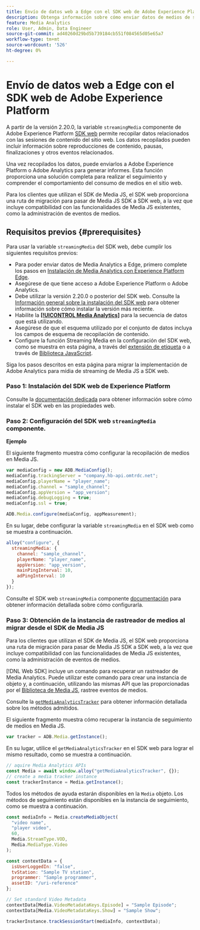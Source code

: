 ```yaml
---
title: Envío de datos web a Edge con el SDK web de Adobe Experience Platform
description: Obtenga información sobre cómo enviar datos de medios de streaming de Adobe a Experience Platform Edge con el SDK web de Adobe Experience Platform.
feature: Media Analytics
role: User, Admin, Data Engineer
source-git-commit: ad40260d29bd5b739184cb551f084565d05e65a7
workflow-type: tm+mt
source-wordcount: '526'
ht-degree: 0%

---
```


# Envío de datos web a Edge con el SDK web de Adobe Experience Platform

A partir de la versión 2.20.0, la variable `streamingMedia` componente de Adobe Experience Platform [SDK web](https://experienceleague.adobe.com/en/docs/experience-platform/web-sdk/home) permite recopilar datos relacionados con las sesiones de contenido del sitio web. Los datos recopilados pueden incluir información sobre reproducciones de contenido, pausas, finalizaciones y otros eventos relacionados.

Una vez recopilados los datos, puede enviarlos a Adobe Experience Platform o Adobe Analytics para generar informes. Esta función proporciona una solución completa para realizar el seguimiento y comprender el comportamiento del consumo de medios en el sitio web.

Para los clientes que utilizan el SDK de Media JS, el SDK web proporciona una ruta de migración para pasar de Media JS SDK a SDK web, a la vez que incluye compatibilidad con las funcionalidades de Media JS existentes, como la administración de eventos de medios.

## Requisitos previos {#prerequisites}

Para usar la variable `streamingMedia` del SDK web, debe cumplir los siguientes requisitos previos:

* Para poder enviar datos de Media Analytics a Edge, primero complete los pasos en [Instalación de Media Analytics con Experience Platform Edge](/help/implementation/edge/implementation-edge.md).
* Asegúrese de que tiene acceso a Adobe Experience Platform o Adobe Analytics.
* Debe utilizar la versión 2.20.0 o posterior del SDK web. Consulte la [Información general sobre la instalación del SDK web](https://experienceleague.adobe.com/en/docs/experience-platform/web-sdk/install/overview) para obtener información sobre cómo instalar la versión más reciente.
* Habilite la **[[!UICONTROL Media Analytics]](https://experienceleague.adobe.com/en/docs/experience-platform/datastreams/configure)** para la secuencia de datos que está utilizando.
* Asegúrese de que el esquema utilizado por el conjunto de datos incluya los campos de esquema de recopilación de contenido.
* Configure la función Streaming Media en la configuración del SDK web, como se muestra en esta página, a través del [extensión de etiqueta](#tag-extension) o a través de [Biblioteca JavaScript](#library).

Siga los pasos descritos en esta página para migrar la implementación de Adobe Analytics para mídia de streaming de Media JS a SDK web.

### Paso 1: Instalación del SDK web de Experience Platform

Consulte la [documentación dedicada](https://experienceleague.adobe.com/en/docs/experience-platform/web-sdk/install/overview) para obtener información sobre cómo instalar el SDK web en las propiedades web.

### Paso 2: Configuración del SDK web `streamingMedia` componente.

**Ejemplo**

El siguiente fragmento muestra cómo configurar la recopilación de medios en Media JS.

```javascript
var mediaConfig = new ADB.MediaConfig();
mediaConfig.trackingServer = "company.hb-api.omtrdc.net";
mediaConfig.playerName = "player_name";
mediaConfig.channel = "sample_channel";
mediaConfig.appVersion = "app_version";
mediaConfig.debugLogging = true;
mediaConfig.ssl = true;

ADB.Media.configure(mediaConfig, appMeasurement);
```

En su lugar, debe configurar la variable `streamingMedia` en el SDK web como se muestra a continuación.

```js
alloy("configure", {
  streamingMedia: {
    channel: "sample_channel",
    playerName: "player_name",
    appVersion: "app_version",
    mainPingInterval: 10,
    adPingInterval: 10
  }
});
```

Consulte el SDK web `streamingMedia` componente [documentación](https://experienceleague.adobe.com/en/docs/experience-platform/web-sdk/commands/configure/streamingmedia) para obtener información detallada sobre cómo configurarla.

### Paso 3: Obtención de la instancia de rastreador de medios al migrar desde el SDK de Media JS

Para los clientes que utilizan el SDK de Media JS, el SDK web proporciona una ruta de migración para pasar de Media JS SDK a SDK web, a la vez que incluye compatibilidad con las funcionalidades de Media JS existentes, como la administración de eventos de medios.

[!DNL Web SDK] incluye un comando para recuperar un rastreador de Media Analytics. Puede utilizar este comando para crear una instancia de objeto y, a continuación, utilizando las mismas API que las proporcionadas por el [Biblioteca de Media JS](https://adobe-marketing-cloud.github.io/media-sdks/reference/javascript_3x/APIReference.html), rastree eventos de medios.

Consulte la [`getMediaAnalyticsTracker`](https://experienceleague.adobe.com/en/docs/experience-platform/web-sdk/commands/getmediaanalyticstracker) para obtener información detallada sobre los métodos admitidos.

El siguiente fragmento muestra cómo recuperar la instancia de seguimiento de medios en Media JS.

```javascript
var tracker = ADB.Media.getInstance();
```

En su lugar, utilice el `getMediaAnalyticsTracker` en el SDK web para lograr el mismo resultado, como se muestra a continuación.

```js
// aquire Media Analytics APIs
const Media = await window.alloy("getMediaAnalyticsTracker", {});
// create a media tracker instance
const trackerInstance = Media.getInstance();
```

Todos los métodos de ayuda estarán disponibles en la `Media` objeto. Los métodos de seguimiento están disponibles en la instancia de seguimiento, como se muestra a continuación.

```js
const mediaInfo = Media.createMediaObject(
  "video name",
  "player video",
  60,
  Media.StreamType.VOD,
  Media.MediaType.Video
);

const contextData = {
  isUserLoggedIn: "false",
  tvStation: "Sample TV station",
  programmer: "Sample programmer",
  assetID: "/uri-reference"
};

// Set standard Video Metadata
contextData[Media.VideoMetadataKeys.Episode] = "Sample Episode";
contextData[Media.VideoMetadataKeys.Show] = "Sample Show";

trackerInstance.trackSessionStart(mediaInfo, contextData);
```

